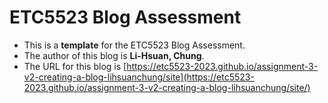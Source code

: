 
# ETC5523 Blog Assessment

* This is a **template** for the ETC5523 Blog Assessment. 
* The author of this blog is **Li-Hsuan, Chung**.
* The URL for this blog is [https://etc5523-2023.github.io/assignment-3-v2-creating-a-blog-lihsuanchung/site](https://etc5523-2023.github.io/assignment-3-v2-creating-a-blog-lihsuanchung/site/)
